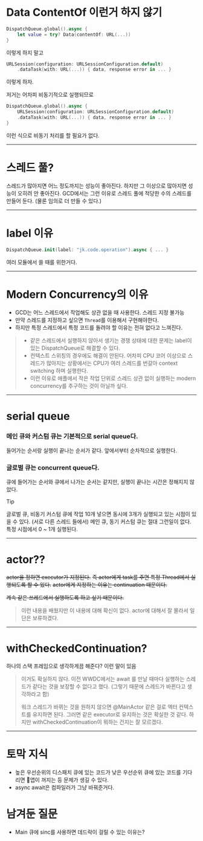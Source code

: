 # Data ContentOf 이런거 하지 않기
```swift
DispatchQueue.global().async {
	let value = try? Data(contentOf: URL(...))
}
```
이렇게 하지 말고 
```swift
URLSession(configuration: URLSessionConfiguration.default)
	.dataTask(with: URL(...)) { data, response error in ... }
```
이렇게 하자.

저거는 어차피 비동기적으로 실행되므로
```swift
DispatchQueue.global().async {
	URLSession(configuration: URLSessionConfiguration.default)
	.dataTask(with: URL(...)) { data, response error in ... }					
}
```
이런 식으로 비동기 처리를 할 필요가 없다.
***
# 스레드 풀?
스레드가 많아지면 어느 정도까지는 성능이 좋아진다.
하지만 그 이상으로 많아지면 성능이 오히려 안 좋아진다.
GCD에서는 그런 이유로 스레드 풀에 적당한 수의 스레드를 만들어 둔다.
(물론 임의로 더 만들 수 있다.)
***
# label 이유
```swift
DispatchQueue.init(label: "jk.code.operation").async { ... }
```

여러 모듈에서 쓸 때를 위한거다.
***
# Modern Concurrency의 이유

- GCD는 어느 스레드에서 작업해도 상관 없을 때 사용한다. 스레드 지정 불가능
- 만약 스레드를 지정하고 싶으면 `Thread`를 이용해서 구현해야한다.
- 하지만 특정 스레드에서 특정 코드를 돌려야 할 이유는 전혀 없다고 느껴진다.

> - 같은 스레드에서 실행하지 않아서 생기는 경쟁 상태에 대한 문제는 label이 있는 DispatchQueue로 해결할 수 있다.
> - 컨텍스트 스위칭의 경우에도 해결이 안된다. 어차피 CPU 코어 이상으로 스레드가 많아지는 상황에서는 CPU가 여러 스레드를 번갈아 context switching 하며 실행한다. 
> - 이런 이유로 애플에서 작은 작업 단위로 스레드 상관 없이 실행하는 modern concurrency를 추구하는 것이 아닐까 싶다.
***
# serial queue
### 메인 큐와 커스텀 큐는 기본적으로 serial queue다.
들어가는 순서랑 실행이 끝나는 순서가 같다. 앞에서부터 순차적으로 실행한다.

### 글로벌 큐는 concurrent queue다. 
큐에 들어가는 순서와 큐에서 나가는 순서는 같지만, 실행이 끝나는 시간은 정해지지 않았다.

> [!TIP]
> 글로벌 큐, 비동기 커스텀 큐에 작업 10개 넣으면 동시에 3개가 실행되고 있는 시점이 있을 수 있다. (서로 다른 스레드 들에서)
> 메인 큐, 동기 커스텀 큐는 절대 그런일이 없다. 특정 시점에서 0 ~ 1개 실행된다.
***

# actor??
~~actor을 정하면 executor가 지정된다.~~ 
~~즉 actor에게 task를 주면 특정 Thread에서 실행되도록 할 수 있다.~~
~~actor에게 지정하는 이유는 continuation 때문이다.~~

~~계속 같은 쓰레드에서 실행하도록 하고 싶기 때문이다.~~

> 이런 내용을 배웠지만 이 내용에 대해 확신이 없다.
> actor에 대해서 잘 몰라서 일단은 보류하겠다.

***
# withCheckedContinuation?
하나의 스택 프레임으로 생각하게끔 해준다? 이런 말이 있음

> 이거도 확실하지 않다. 
> 이전 WWDC에서는 await 를 만날 때마다 실행하는 스레드가 같다는 것을 보장할 수 없다고 했다.
> (그렇기 때문에 스레드가 바뀐다고 생각하라고 함)
> 
>  워크 스레드가 바뀌는 것을 원하지 않으면 @MainActor 같은 걸로 엑터 컨텍스트를 유지하면 된다.
>  그러면 같은 executor로 유지하는 것은 확실한 것 같다.
>  하지만 withCheckedContinuation이 뭐하는 건지는 잘 모르겠다.
***
# 토막 지식
- 높은 우선순위의 디스패치 큐에 있는 코드가 낮은 우선순위 큐에 있는 코드를 기다리면 앱이 꺼지는 등 문제가 생길 수 있다.
- async await은 컴파일러가 그냥 바꿔준거다. 
# 남겨둔 질문
- Main 큐에 sinc를 사용하면 데드락이 걸릴 수 있는 이유는?